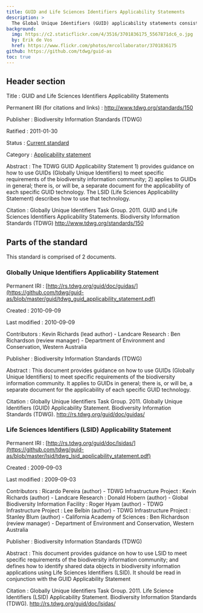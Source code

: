 ```yaml
---
title: GUID and Life Sciences Identifiers Applicability Statements
description: >
  The Global Unique Identifiers (GUID) applicability statements consist of an applicability statement on the use of GUIDs for the biodiversity information community in general ([Richards 2010]({static}tdwg_guid_applicability_statement.pdf)) and the use of Life Science Identifiers (LSID) in specific ([Pereira et al. 2009]({static}tdwg_lsid_applicability_statement.pdf)).
background:
  img: https://c2.staticflickr.com/4/3516/3701836175_5567871dc6_o.jpg
  by: Erik de Vos
  href: https://www.flickr.com/photos/mrcollaborator/3701836175
github: https://github.com/tdwg/guid-as
toc: true
---
```


## Header section

Title
: GUID and Life Sciences Identifiers Applicability Statements

Permanent IRI (for citations and links)
: <http://www.tdwg.org/standards/150>

Publisher
: Biodiversity Information Standards (TDWG)

Ratified
: 2011-01-30

Status
: [Current standard](/standards/status-and-categories/#status)

Category
: [Applicability statement](/standards/status-and-categories/#category)

Abstract
: The TDWG GUID Applicability Statement 1) provides guidance on how to use GUIDs (Globally Unique Identifiers) to meet specific requirements of the biodiversity information community; 2) applies to GUIDs in general; there is, or will be, a separate document for the applicability of each specific GUID technology. The LSID (Life Sciences Applicability Statement) describes how to use that technology.

Citation
: Globally Unique Identifiers Task Group. 2011. GUID and Life Sciences Identifiers Applicability Statements. Biodiversity Information Standards (TDWG) <http://www.tdwg.org/standards/150>

## Parts of the standard

This standard is comprised of 2 documents.

### Globally Unique Identifiers Applicability Statement

Permanent IRI
: [http://rs.tdwg.org/guid/doc/guidas/](https://github.com/tdwg/guid-as/blob/master/guid/tdwg_guid_applicability_statement.pdf)

Created
: 2010-09-09

Last modified
: 2010-09-09

Contributors
: Kevin Richards (lead author) - Landcare Research
: Ben Richardson (review manager) - Department of Environment and Conservation, Western Australia

Publisher
: Biodiversity Information Standards (TDWG)

Abstract
: This document provides guidance on how to use GUIDs (Globally Unique Identifiers) to meet specific requirements of the biodiversity information community. It applies to GUIDs in general; there is, or will be, a separate document for the applicability of each specific GUID technology.

Citation
: Globally Unique Identifiers Task Group. 2011. Globally Unique Identifiers (GUID) Applicability Statement. Biodiversity Information Standards (TDWG). <http://rs.tdwg.org/guid/doc/guidas/>

### Life Sciences Identifiers (LSID) Applicability Statement

Permanent IRI
: [http://rs.tdwg.org/guid/doc/lsidas/](https://github.com/tdwg/guid-as/blob/master/lsid/tdwg_lsid_applicability_statement.pdf)

Created
: 2009-09-03

Last modified
: 2009-09-03

Contributors
: Ricardo Pereira (author) - TDWG Infrastructure Project
: Kevin Richards (author) - Landcare Research
: Donald Hobern (author) - Global Biodiversity Information Facility
: Roger Hyam (author) - TDWG Infrastructure Project
: Lee Belbin (author) - TDWG Infrastructure Project
: Stanley Blum (author) - California Academy of Sciences
: Ben Richardson (review manager) - Department of Environment and Conservation, Western Australia

Publisher
: Biodiversity Information Standards (TDWG)

Abstract
: This document provides guidance on how to use LSID to meet specific requirements of the biodiversity information community; and defines how to identify shared data objects in biodiversity information applications using Life Sciences Identifiers (LSID). It should be read in conjunction with the GUID Applicability Statement

Citation
: Globally Unique Identifiers Task Group. 2011. Life Science Identifiers (LSID) Applicability Statement. Biodiversity Information Standards (TDWG). <http://rs.tdwg.org/guid/doc/lsidas/>
